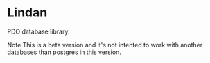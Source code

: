# Lindan


PDO database library.

Note This is a beta version and it's not intented to work with another databases than postgres in this version.


